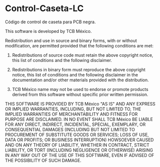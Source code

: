 # Control-Caseta-LC

Código de control de caseta para PCB negra.

This software is developed by TCB México.
 
Redistribution and use in source and binary forms, with or without modification, are
permitted provided that the following conditions are met: 

   1. Redistributions of source code must retain the above copyright notice, this list of
      conditions and the following disclaimer.
  
   2. Redistributions in binary form must reproduce the above copyright notice, this list
      of conditions and the following disclaimer in the documentation and/or other
      materials provided with the distribution.
  
   3. TCB México name may not be used to endorse or promote products derived from this
      software without specific prior written permission.
  
  THIS SOFTWARE IS PROVIDED BY TCB México "AS IS" AND ANY EXPRESS OR IMPLIED WARRANTIES,
  INCLUDING, BUT NOT LIMITED TO, THE IMPLIED WARRANTIES OF MERCHANTABILITY AND FITNESS FOR
  PURPOSE ARE DISCLAIMED.  IN NO EVENT SHALL TCB México BE LIABLE FOR ANY DIRECT, INDIRECT,
  INCIDENTAL, SPECIAL, EXEMPLARY, OR CONSEQUENTIAL DAMAGES (INCLUDING BUT NOT LIMITED TO
  PROCUREMENT OF SUBSTITUTE GOODS OR SERVICES; LOSS OF USE, DATA OR PROFITS; OR BUSINESS
  INTERRUPTION) HOWSOEVER CAUSED AND ON ANY THEORY OF LIABILITY, WHETHER IN CONTRACT, STRICT
  LIABILITY, OR TORT (INCLUDING NEGLIGENCE OR OTHERWISE) ARISING IN ANY WAY OUT OF THE USE OF
  THIS SOFTWARE, EVEN IF ADVISED OF THE POSSIBILITY OF SUCH DAMAGE.
